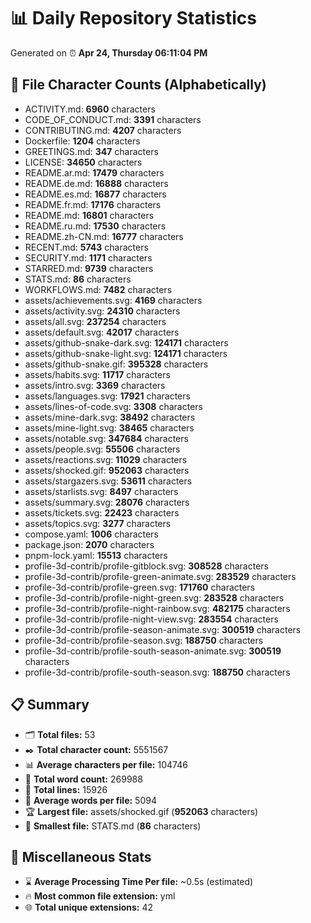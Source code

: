# 📊 Daily Repository Statistics
Generated on ⏰ **Apr 24, Thursday 06:11:04 PM**

## 📂 File Character Counts (Alphabetically)
- ACTIVITY.md: **6960** characters
- CODE_OF_CONDUCT.md: **3391** characters
- CONTRIBUTING.md: **4207** characters
- Dockerfile: **1204** characters
- GREETINGS.md: **347** characters
- LICENSE: **34650** characters
- README.ar.md: **17479** characters
- README.de.md: **16888** characters
- README.es.md: **16877** characters
- README.fr.md: **17176** characters
- README.md: **16801** characters
- README.ru.md: **17530** characters
- README.zh-CN.md: **16777** characters
- RECENT.md: **5743** characters
- SECURITY.md: **1171** characters
- STARRED.md: **9739** characters
- STATS.md: **86** characters
- WORKFLOWS.md: **7482** characters
- assets/achievements.svg: **4169** characters
- assets/activity.svg: **24310** characters
- assets/all.svg: **237254** characters
- assets/default.svg: **42017** characters
- assets/github-snake-dark.svg: **124171** characters
- assets/github-snake-light.svg: **124171** characters
- assets/github-snake.gif: **395328** characters
- assets/habits.svg: **11717** characters
- assets/intro.svg: **3369** characters
- assets/languages.svg: **17921** characters
- assets/lines-of-code.svg: **3308** characters
- assets/mine-dark.svg: **38492** characters
- assets/mine-light.svg: **38465** characters
- assets/notable.svg: **347684** characters
- assets/people.svg: **55506** characters
- assets/reactions.svg: **11029** characters
- assets/shocked.gif: **952063** characters
- assets/stargazers.svg: **53611** characters
- assets/starlists.svg: **8497** characters
- assets/summary.svg: **28076** characters
- assets/tickets.svg: **22423** characters
- assets/topics.svg: **3277** characters
- compose.yaml: **1006** characters
- package.json: **2070** characters
- pnpm-lock.yaml: **15513** characters
- profile-3d-contrib/profile-gitblock.svg: **308528** characters
- profile-3d-contrib/profile-green-animate.svg: **283529** characters
- profile-3d-contrib/profile-green.svg: **171760** characters
- profile-3d-contrib/profile-night-green.svg: **283528** characters
- profile-3d-contrib/profile-night-rainbow.svg: **482175** characters
- profile-3d-contrib/profile-night-view.svg: **283554** characters
- profile-3d-contrib/profile-season-animate.svg: **300519** characters
- profile-3d-contrib/profile-season.svg: **188750** characters
- profile-3d-contrib/profile-south-season-animate.svg: **300519** characters
- profile-3d-contrib/profile-south-season.svg: **188750** characters

## 📋 Summary
- 🗂️ **Total files:** 53
- ✒️ **Total character count:** 5551567
- 📊 **Average characters per file:** 104746
- 📝 **Total word count:** 269988
- 🧾 **Total lines:** 15926
- 📐 **Average words per file:** 5094
- 🏆 **Largest file:** assets/shocked.gif (**952063** characters)
- 🥉 **Smallest file:** STATS.md (**86** characters)

## 🌟 Miscellaneous Stats
- ⌛ **Average Processing Time Per file:** ~0.5s (estimated)
- 🔥 **Most common file extension:** yml
- 🌐 **Total unique extensions:** 42
